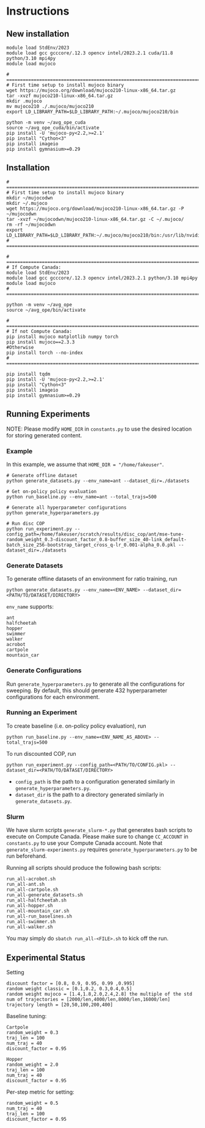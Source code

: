 # Instructions

## New installation
```
module load StdEnv/2023
module load gcc gcccore/.12.3 opencv intel/2023.2.1 cuda/11.8 python/3.10 mpi4py
module load mujoco

# ========================================================================
# First time setup to install mujoco binary
wget https://mujoco.org/download/mujoco210-linux-x86_64.tar.gz
tar -xvzf mujoco210-linux-x86_64.tar.gz
mkdir .mujoco
mv mujoco210 ./.mujoco/mujoco210
export LD_LIBRARY_PATH=$LD_LIBRARY_PATH:~/.mujoco/mujoco210/bin

python -m venv ~/avg_ope_cuda
source ~/avg_ope_cuda/bin/activate
pip install -U 'mujoco-py<2.2,>=2.1'
pip install "Cython<3"
pip install imageio
pip install gymnasium>=0.29
```

## Installation
```
# ========================================================================
# First time setup to install mujoco binary
mkdir ~/mujocodwn
mkdir ~/.mujoco
wget https://mujoco.org/download/mujoco210-linux-x86_64.tar.gz -P ~/mujocodwn
tar -xvzf ~/mujocodwn/mujoco210-linux-x86_64.tar.gz -C ~/.mujoco/
rm -rf ~/mujocodwn
export LD_LIBRARY_PATH=$LD_LIBRARY_PATH:~/.mujoco/mujoco210/bin:/usr/lib/nvidia
# ========================================================================

# ========================================================================
# If Compute Canada:
module load StdEnv/2023
module load gcc gcccore/.12.3 opencv intel/2023.2.1 python/3.10 mpi4py
module load mujoco
# ========================================================================

python -m venv ~/avg_ope
source ~/avg_ope/bin/activate

# ========================================================================
# If not Compute Canada:
pip install mujoco matplotlib numpy torch
pip install mujoco==2.3.3
#Otherwise
pip install torch --no-index
# ========================================================================

pip install tqdm
pip install -U 'mujoco-py<2.2,>=2.1'
pip install "Cython<3"
pip install imageio
pip install gymnasium>=0.29
```

## Running Experiments
NOTE: Please modify `HOME_DIR` in `constants.py` to use the desired location for storing generated content.

### Example
In this example, we assume that `HOME_DIR = "/home/fakeuser"`.
```
# Generate offline dataset
python generate_datasets.py --env_name=ant --dataset_dir=./datasets

# Get on-policy policy evaluation
python run_baseline.py --env_name=ant --total_trajs=500

# Generate all hyperparameter configurations
python generate_hyperparameters.py

# Run disc COP
python run_experiment.py --config_path=/home/fakeuser/scratch/results/disc_cop/ant/mse-tune-random_weight_0.3-discount_factor_0.8-buffer_size_40-link_default-batch_size_256-bootstrap_target_cross_q-lr_0.001-alpha_0.0.pkl --dataset_dir=./datasets
```

### Generate Datasets
To generate offline datasets of an environment for ratio training, run
```
python generate_datasets.py --env_name=<ENV_NAME> --dataset_dir=<PATH/TO/DATASET/DIRECTORY>
```

`env_name` supports:
```
ant
halfcheetah
hopper
swimmer
walker
acrobot
cartpole
mountain_car
```

### Generate Configurations
Run `generate_hyperparameters.py` to generate all the configurations for sweeping.
By default, this should generate 432 hyperparameter configurations for each environment.

### Running an Experiment
To create baseline (i.e. on-policy policy evaluation), run
```
python run_baseline.py --env_name=<ENV_NAME_AS_ABOVE> --total_trajs=500
```

To run discounted COP, run
```
python run_experiment.py --config_path=<PATH/TO/CONFIG.pkl> --dataset_dir=<PATH/TO/DATASET/DIRECTORY>
```

- `config_path` is the path to a configuration generated similarly in `generate_hyperparameters.py`.
- `dataset_dir` is the path to a directory generated similarly in `generate_datasets.py`.

### Slurm
We have slurm scripts `generate_slurm-*.py` that generates bash scripts to execute on Compute Canada.
Please make sure to change `CC_ACCOUNT` in `constants.py` to use your Compute Canada account.
Note that `generate_slurm-experiments.py` requires `generate_hyperparameters.py` to be run beforehand.

Running all scripts should produce the following bash scripts:
```
run_all-acrobot.sh
run_all-ant.sh
run_all-cartpole.sh
run_all-generate_datasets.sh
run_all-halfcheetah.sh
run_all-hopper.sh
run_all-mountain_car.sh
run_all-run_baselines.sh
run_all-swimmer.sh
run_all-walker.sh
```

You may simply do `sbatch run_all-<FILE>.sh` to kick off the run.


## Experimental Status
Setting
```
discount factor = [0.8, 0.9, 0.95, 0.99 ,0.995]
random weight classic = [0.1,0.2, 0.3,0.4,0.5]
random weight mujoco = [1.4,1.8,2.0,2.4,2.8] the multiple of the std
num of trajectories = [2000/len,4000/len,8000/len,16000/len]
trajectory length = [20,50,100,200,400]
```

Baseline tuning:
```
Cartpole
random_weight = 0.3
traj_len = 100
num_traj = 40
discount_factor = 0.95

Hopper
random_weight = 2.0
traj_len = 100
num_traj = 40
discount_factor = 0.95
```

Per-step metric for setting:
```
random_weight = 0.5
num_traj = 40
traj_len = 100
discount_factor = 0.95
```